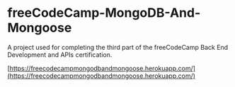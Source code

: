 # freeCodeCamp-MongoDB-And-Mongoose

A project used for completing the third part of the freeCodeCamp Back End Development and APIs certification.

[https://freecodecampmongodbandmongoose.herokuapp.com/](https://freecodecampmongodbandmongoose.herokuapp.com/)
